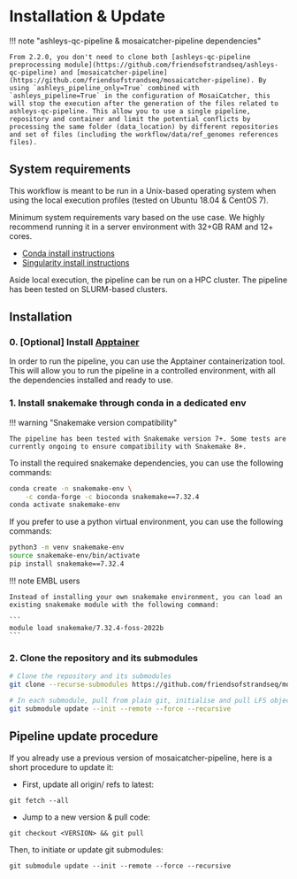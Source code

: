 
# Installation & Update


!!! note "ashleys-qc-pipeline & mosaicatcher-pipeline dependencies"

    From 2.2.0, you don't need to clone both [ashleys-qc-pipeline preprocessing module](https://github.com/friendsofstrandseq/ashleys-qc-pipeline) and [mosaicatcher-pipeline](https://github.com/friendsofstrandseq/mosaicatcher-pipeline). By using `ashleys_pipeline_only=True` combined with `ashleys_pipeline=True` in the configuration of MosaiCatcher, this will stop the execution after the generation of the files related to ashleys-qc-pipeline. This allow you to use a single pipeline, repository and container and limit the potential conflicts by processing the same folder (data_location) by different repositories and set of files (including the workflow/data/ref_genomes references files).


## System requirements

This workflow is meant to be run in a Unix-based operating system when using the local execution profiles (tested on Ubuntu 18.04 & CentOS 7).

Minimum system requirements vary based on the use case. We highly recommend running it in a server environment with 32+GB RAM and 12+ cores.

- [Conda install instructions](https://conda.io/miniconda.html)
- [Singularity install instructions](https://sylabs.io/guides/3.0/user-guide/quick_start.html#quick-installation-steps)

Aside local execution, the pipeline can be run on a HPC cluster. The pipeline has been tested on SLURM-based clusters.

## Installation

### 0. [Optional] Install [Apptainer](https://apptainer.org/docs/admin/main/installation.html)

In order to run the pipeline, you can use the Apptainer containerization tool. This will allow you to run the pipeline in a controlled environment, with all the dependencies installed and ready to use.


### 1. Install snakemake through conda in a dedicated env


!!! warning "Snakemake version compatibility"

    The pipeline has been tested with Snakemake version 7+. Some tests are currently ongoing to ensure compatibility with Snakemake 8+.


To install the required snakemake dependencies, you can use the following commands:

```bash
conda create -n snakemake-env \
    -c conda-forge -c bioconda snakemake==7.32.4
conda activate snakemake-env
```

If you prefer to use a python virtual environment, you can use the following commands:

```bash
python3 -m venv snakemake-env
source snakemake-env/bin/activate
pip install snakemake==7.32.4
```

!!! note EMBL users

    Instead of installing your own snakemake environment, you can load an existing snakemake module with the following command: 
    
    ```
    module load snakemake/7.32.4-foss-2022b
    ```

### 2. Clone the repository and its submodules



```bash
# Clone the repository and its submodules
git clone --recurse-submodules https://github.com/friendsofstrandseq/mosaicatcher-pipeline.git && cd mosaicatcher-pipeline

# In each submodule, pull from plain git, initialise and pull LFS objects
git submodule update --init --remote --force --recursive
``` 



## Pipeline update procedure

If you already use a previous version of mosaicatcher-pipeline, here is a short procedure to update it:

- First, update all origin/<branch> refs to latest:

`git fetch --all`

- Jump to a new version & pull code:

`git checkout <VERSION> && git pull`

Then, to initiate or update git submodules:

`git submodule update --init --remote --force --recursive`